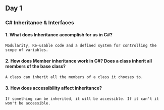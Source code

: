 ## Day 1

### C# Inheritance & Interfaces

#### 1. What does Inheritance accomplish for us in C#?

```Modularity, Re-usable code and a defined system for controlling the scope of variables.```

#### 2. How does Member inheritance work in C#? Does a class inherit all members of the base class?

```A class can inherit all the members of a class it chooses to.```

#### 3. How does accessibility affect inheritance?

```If something can be inherited, it will be accessible. If it can't it won't be accessible.```
